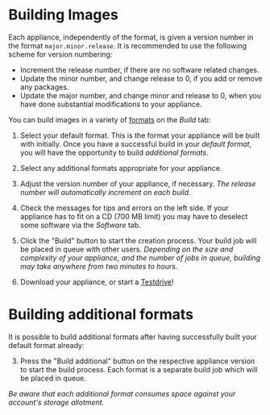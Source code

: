 # Building Images

Each appliance, independently of the format, is given a version number
in the format `major.minor.release`. It is recommended to use the
following scheme for version numbering:

* Increment the release number, if there are no software related changes.
* Update the minor number, and change release to 0, if you add or remove
  any packages.
* Update the major number, and change minor and release to 0, when you
  have done substantial modifications to your appliance.

You can build images in a variety of [formats](appliance-formats.html)
on the *Build* tab:

1. Select your default format. This is the format your appliance will be
   built with initially. Once you have a successful build in your
   *default format*, you will have the opportunity to build *additional
   formats*.

2. Select any additional formats appropriate for your appliance.

4. Adjust the version number of your appliance, if necessary. *The
   release number will automatically increment on each build.*

5. Check the messages for tips and errors on the left side. If your
   appliance has to fit on a CD (700 MB limit) you may have to deselect
   some software via the *Software* tab.

6. Click the "Build" button to start the creation process. Your build
   job will be placed in queue with other users. *Depending on the size
   and complexity of your appliance, and the number of jobs in queue,
   building may take anywhere from two minutes to hours.*

7. Download your appliance, or start a
   [Testdrive](../quickstart/testdrive-your-appliance.html)!

# Building additional formats

It is possible to build additional formats after having successfully
built your default format already:

3. Press the "Build additional" button on the respective appliance
   version to start the build process. Each format is a separate build
   job which will be placed in queue.

*Be aware that each additional format consumes space against your
account's storage allotment.*
